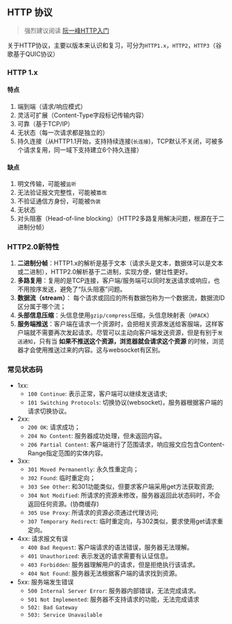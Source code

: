 ## HTTP 协议
> 强烈建议阅读 [阮一峰HTTP入门](https://www.ruanyifeng.com/blog/2016/08/http.html)

关于HTTP协议，主要以版本来认识和复习，可分为`HTTP1.x`，`HTTP2`，`HTTP3`（谷歌基于QUIC协议）

### HTTP 1.x
#### 特点
1. 端到端（请求/响应模式）
2. 灵活可扩展（Content-Type字段标记传输内容）
3. 可靠（基于TCP/IP）
4. 无状态（每一次请求都是独立的）
5. 持久连接（从HTTP1.1开始，支持持续连接(`长连接`)，TCP默认不关闭，可被多个请求复用，同一域下支持建立6个持久连接）

#### 缺点
1. 明文传输，可能被`监听`
2. 无法验证报文完整性，可能被`篡改`
3. 不验证通信方身份，可能被`伪装`
4. 无状态
5. 对头阻塞（Head-of-line blocking）（HTTP2多路复用解决问题，根源在于二进制分帧）

### HTTP2.0新特性
1. **二进制分帧**：HTTP1.x的解析是基于文本（请求头是文本，数据体可以是文本或二进制），HTTP2.0解析基于二进制，实现方便，健壮性更好。
2. **多路复用**：复用的是TCP连接，客户端/服务端可以同时发送请求或响应，也不用按序发送，避免了“队头阻塞”问题。
3. **数据流（stream）**： 每个请求或回应的所有数据包称为一个数据流，数据流ID区分属于哪个流；
4. **头部信息压缩**：头信息使用`gzip/compress`压缩，头信息映射表（`HPACK`）
5. **服务端推送**：客户端在请求一个资源时，会把相关资源发送给客服端，这样客户端就不需要再次发起请求。尽管可以主动向客户端发送资源，但是有别于`发送通知`，只有当 **如果不推送这个资源，浏览器就会请求这个资源** 的时候，浏览器才会使用推送过来的内容。这与websocket有区别。

   
### 常见状态码
- 1xx:
    - `100 Continue`: 表示正常，客户端可以继续发送请求;
    - `101 Switching Protocols`: 切换协议(websocket)，服务器根据客户端的请求切换协议。
- 2xx:
  - `200 OK`: 请求成功；
  - `204 No Content`: 服务器成功处理，但未返回内容。
  - `206 Partial Content`: 客户端进行了范围请求，响应报文应包含Content-Range指定范围的实体内容。
- 3xx:
  - `301 Moved Permanently`: 永久性重定向；
  - `302 Found`: 临时重定向；
  - `303 See Other`: 和301功能类似，但要求客户端采用get方法获取资源;
  - `304 Not Modified`: 所请求的资源未修改，服务器返回此状态码时，不会返回任何资源。(协商缓存)
  - `305 Use Proxy`: 所请求的资源必须通过代理访问;
  - `307 Temporary Redirect`: 临时重定向，与302类似，要求使用get请求重定向。
- 4xx: 请求报文有误
  - `400 Bad Request`: 客户端请求的语法错误，服务器无法理解。
  - `401 Unauthorized`: 表示发送的请求需要有认证信息。
  - `403 Forbidden`: 服务器理解用户的请求，但是拒绝执行该请求。
  - `404 Not Found`: 服务器无法根据客户端的请求找到资源。
- 5xx: 服务端发生错误
  - `500 Internal Server Error`: 服务器内部错误，无法完成请求。
  - `501 Not Implemented`: 服务器不支持请求的功能，无法完成请求
  - `502: Bad Gateway`
  - `503: Service Unavailable`